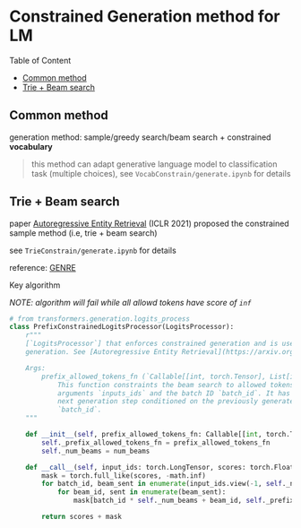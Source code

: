 
# Constrained Generation method for LM

Table of Content

- [Common method](#common-method)
- [Trie + Beam search](#trie--beam-search)

## Common method

generation method: sample/greedy search/beam search + constrained **vocabulary**

>  this method can adapt generative language model to classification task (multiple choices), see `VocabConstrain/generate.ipynb` for details

## Trie + Beam search

paper [Autoregressive Entity Retrieval](https://arxiv.org/abs/2010.00904 "https://arxiv.org/abs/2010.00904") (ICLR 2021) proposed the constrained sample method (i.e, trie + beam search)

see `TrieConstrain/generate.ipynb` for details

reference:  [GENRE](https://github.com/facebookresearch/GENRE/blob/main/genre)

Key algorithm

*NOTE: algorithm will fail while all allowd tokens have score of `inf`*

```python
# from transformers.generation.logits_process
class PrefixConstrainedLogitsProcessor(LogitsProcessor):
    r"""
    [`LogitsProcessor`] that enforces constrained generation and is useful for prefix-conditioned constrained
    generation. See [Autoregressive Entity Retrieval](https://arxiv.org/abs/2010.00904) for more information.

    Args:
        prefix_allowed_tokens_fn (`Callable[[int, torch.Tensor], List[int]]`):
            This function constraints the beam search to allowed tokens only at each step. This function takes 2
            arguments `inputs_ids` and the batch ID `batch_id`. It has to return a list with the allowed tokens for the
            next generation step conditioned on the previously generated tokens `inputs_ids` and the batch ID
            `batch_id`.
    """

    def __init__(self, prefix_allowed_tokens_fn: Callable[[int, torch.Tensor], List[int]], num_beams: int):
        self._prefix_allowed_tokens_fn = prefix_allowed_tokens_fn
        self._num_beams = num_beams

    def __call__(self, input_ids: torch.LongTensor, scores: torch.FloatTensor) -> torch.FloatTensor:
        mask = torch.full_like(scores, -math.inf)
        for batch_id, beam_sent in enumerate(input_ids.view(-1, self._num_beams, input_ids.shape[-1])):
            for beam_id, sent in enumerate(beam_sent):
                mask[batch_id * self._num_beams + beam_id, self._prefix_allowed_tokens_fn(batch_id, sent)] = 0

        return scores + mask
```